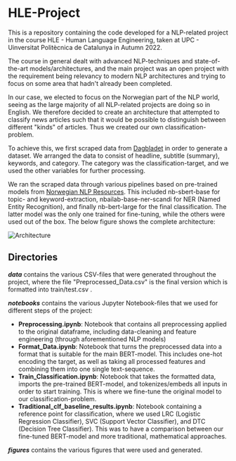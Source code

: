 # HLE-Project

This is a repository containing the code developed for a NLP-related project in the course HLE - Human Language Engineering, taken at UPC - Uinversitat Politècnica de Catalunya
in Autumn 2022.

The course in general dealt with advanced NLP-techniques and state-of-the-art models/architectures, and the main project was an open project with the requirement being relevancy
to modern NLP architectures and trying to focus on some area that hadn't already been completed.

In our case, we elected to focus on the Norwegian part of the NLP world, seeing as the large majority of all NLP-related projects are doing so in English. We therefore decided
to create an architecture that attempted to classify news articles such that it would be possible to distinguish between different "kinds" of articles. Thus we created our own
classification-problem.

To achieve this, we first scraped data from [Dagbladet](https://dagbladet.no) in order to generate a dataset. We arranged the data to consist of headline, subtitle (summary),
keywords, and category. The category was the classification-target, and we used the other variables for further processing.

We ran the scraped data through various pipelines based on pre-trained models from [Norwegian NLP Resources](https://github.com/web64/norwegian-nlp-resources).
This included nb-sbert-base for topic- and keyword-extraction, nbailab-base-ner-scandi for NER (Named Entity Recognition), and
finally nb-bert-large for the final classification. The latter model was the only one trained for fine-tuning, while the others
were used out of the box. The below figure shows the complete architecture:

![Architecture](repository/figures/architecture.png)

## Directories

**_data_** contains the various CSV-files that were generated throughout the project, where the file "Preprocessed_Data.csv" is the
final version which is formatted into train/test.csv .

**_notebooks_** contains the various Jupyter Notebook-files that we used for different steps of the project:

* **Preprocessing.ipynb**: Notebook that contains all preprocessing applied to the original dataframe, including data-cleaning and feature engineering (through aforementioned NLP models)
* **Format_Data.ipynb**: Notebook that turns the preprocessed data into a format that is suitable for the main BERT-model. This includes one-hot encoding the target, as well as taking all processed features and combining them into one single text-sequence.
* **Train_Classification.ipynb**: Notebook that takes the formatted data, imports the pre-trained BERT-model, and tokenizes/embeds all inputs in order to start training. This is where we fine-tune the original model to our classification-problem.
* **Traditional_clf_baseline_results.ipynb**: Notebook containing a reference point for classification, where we used LRC (Logistic Regression Classifier), SVC (Support Vector Classifier), and DTC (Decision Tree Classifier). This was to have a comparison between our fine-tuned BERT-model and more traditional, mathematical approaches.

**_figures_** contains the various figures that were used and generated.